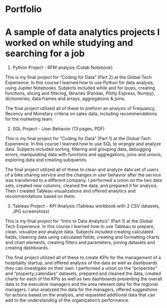 # Portfolio
# A sample of data analytics projects I worked on while studying and searching for a job

1)	Python Project - RFM analysis (Colab Notebook)

This is my final project for “Coding for Data” (Part 2) at the Global Tech Experience.
In this course I learned how to use Python for data analysis, using Jupiter Notebooks.
Subjects included while and for loops, creating functions, slicing and flitering, libraries (Pandas, Plotly Express, Numpy), dictioneries, data frames and arrays, aggregations & joins.

The final project utilized all of these to preform an analysis of Frequancy, Recency and Monetary criteria on sales data, including recommendations for the marketing team.


2)	SQL Project - User Behavior (13 pages, PDF)

This is my final project for “Coding for Data” (Part 1) at the Global Tech Experience.
In this course I learned how to use SQL to wrangle and analyze data.
Subjects included sorting, filtering and grouping data, debugging errors, manipulating data with functions and aggregations, joins and unions, exploring data and creating subqueries.

The final project utilized all of these to clean and analyze data set of users of a bike sharing service and the changes in user behavior after the service was transferred to a different company. 
I performed a union on the two data sets, created new columns, cleaned the data, and prepared it for analysis. Then I created Tableau visualizations and offered analytics and recommendations based on them.


3)	Tableau Project – KPI Analysis (Tableau workbook with  2 CSV datasets, JPG screenshots)

This is my final project for “Intro to Data Analytics” (Part 1) at the Global Tech Experience.
In this course I learned how to use Tableau to prepare, clean. visualize and analyze data.
Subjects included creating calculated fields, cleaning data using calculated fields, creating and formatting charts and chart elements, creating filters and parameters, joining datasets and creating dashboards.

The final project utilized all of these to create KPIs for the management of a hospitality startup, and offered analysis of the data as well as dashboards they can investigate on their own.
I performed a union on the “properties” and “property_calendars” datasets, prepared and cleaned the data, created charts for each of the KPIs as well as two dashboards presenting the overall data to the executive managers and the area relevant data for the regional managers. I also analyzed the data for the managers, offered suggestions for actions based on the analysis, and requested additional data that can add to the understanding of the organization’s performance.

